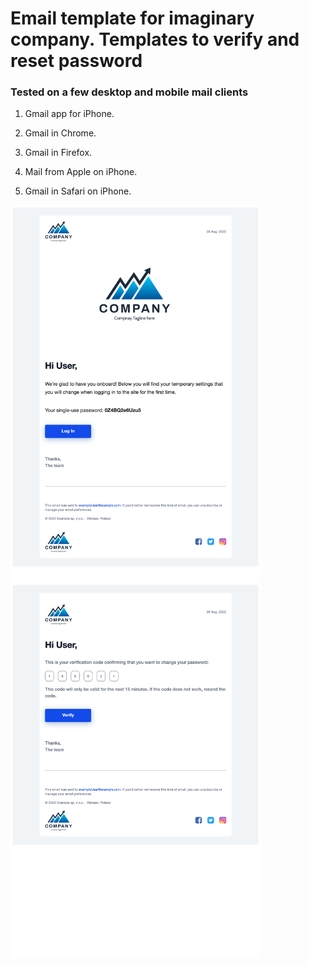 # Email template for imaginary company. Templates to verify and reset password

### Tested on a few desktop and mobile mail clients
 1. Gmail app for iPhone.

 2. Gmail in Chrome.

 3. Gmail in Firefox.

 4. Mail from Apple on iPhone.

 5. Gmail in Safari on iPhone.

<img src="./images/screenshots/welcome.png" width="400">
<img src="./images/screenshots/verify.png" width="400">